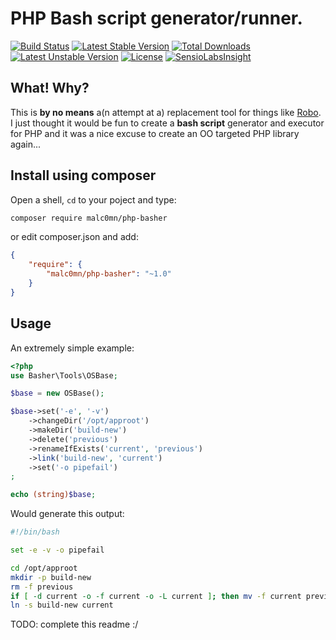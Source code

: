 PHP Bash script generator/runner.
=================================

[![Build Status](https://travis-ci.org/malc0mn/php-basher.svg?branch=master)](https://travis-ci.org/malc0mn/php-basher)
[![Latest Stable Version](https://poser.pugx.org/malc0mn/php-basher/v/stable)](https://packagist.org/packages/malc0mn/php-basher)
[![Total Downloads](https://poser.pugx.org/malc0mn/php-basher/downloads)](https://packagist.org/packages/malc0mn/php-basher)
[![Latest Unstable Version](https://poser.pugx.org/malc0mn/php-basher/v/unstable)](https://packagist.org/packages/malc0mn/php-basher)
[![License](https://poser.pugx.org/malc0mn/php-basher/license)](https://packagist.org/packages/malc0mn/php-basher)
[![SensioLabsInsight](https://insight.sensiolabs.com/projects/a97a636f-4366-45c8-bcbc-94b004d66218/mini.png)](https://insight.sensiolabs.com/projects/a97a636f-4366-45c8-bcbc-94b004d66218)

## What! Why?

This is **by no means** a(n attempt at a) replacement tool for things like [Robo](https://github.com/consolidation/Robo).
I just thought it would be fun to create a **bash script** generator and executor
for PHP and it was a nice excuse to create an OO targeted PHP library again...

## Install using composer

Open a shell, `cd` to your poject and type:

```sh
composer require malc0mn/php-basher
```

or edit composer.json and add:

```json
{
    "require": {
        "malc0mn/php-basher": "~1.0"
    }
}
```

## Usage

An extremely simple example:

```php
<?php
use Basher\Tools\OSBase;

$base = new OSBase();

$base->set('-e', '-v')
    ->changeDir('/opt/approot')
    ->makeDir('build-new')
    ->delete('previous')
    ->renameIfExists('current', 'previous')
    ->link('build-new', 'current')
    ->set('-o pipefail')
;

echo (string)$base;
```
Would generate this output:

```bash
#!/bin/bash

set -e -v -o pipefail

cd /opt/approot
mkdir -p build-new
rm -f previous
if [ -d current -o -f current -o -L current ]; then mv -f current previous ; fi
ln -s build-new current

```

TODO: complete this readme :/
